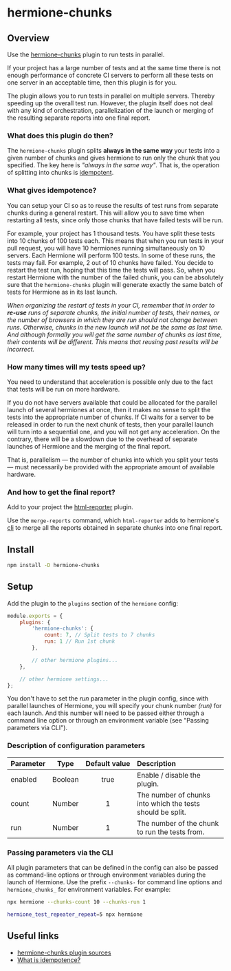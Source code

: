 # hermione-chunks

## Overview

Use the [hermione-chunks][hermione-chunks] plugin to run tests in parallel.

If your project has a large number of tests and at the same time there is not enough performance of concrete CI servers to perform all these tests on one server in an acceptable time, then this plugin is for you.

The plugin allows you to run tests in parallel on multiple servers. Thereby speeding up the overall test run. However, the plugin itself does not deal with any kind of orchestration, parallelization of the launch or merging of the resulting separate reports into one final report.

### What does this plugin do then?

The `hermione-chunks` plugin splits **always in the same way** your tests into a given number of chunks and gives hermione to run only the chunk that you specified. The key here is _"always in the same way"_. That is, the operation of splitting into chunks is [idempotent][idempotence].

### What gives idempotence?

You can setup your CI so as to reuse the results of test runs from separate chunks during a general restart. This will allow you to save time when restarting all tests, since only those chunks that have failed tests will be run.

For example, your project has 1 thousand tests. You have split these tests into 10 chunks of 100 tests each. This means that when you run tests in your pull request, you will have 10 hermiones running simultaneously on 10 servers. Each Hermione will perform 100 tests. In some of these runs, the tests may fail. For example, 2 out of 10 chunks have failed. You decide to restart the test run, hoping that this time the tests will pass. So, when you restart Hermione with the number of the failed chunk, you can be absolutely sure that the `hermione-chunks` plugin will generate exactly the same batch of tests for Hermione as in its last launch.

_When organizing the restart of tests in your CI, remember that in order to **re-use** runs of separate chunks, the initial number of tests, their names, or the number of browsers in which they are run should not change between runs. Otherwise, chunks in the new launch will not be the same as last time. And although formally you will get the same number of chunks as last time, their contents will be different. This means that reusing past results will be incorrect._

### How many times will my tests speed up?

You need to understand that acceleration is possible only due to the fact that tests will be run on more hardware.

If you do not have servers available that could be allocated for the parallel launch of several hermiones at once, then it makes no sense to split the tests into the appropriate number of chunks. If CI waits for a server to be released in order to run the next chunk of tests, then your parallel launch will turn into a sequential one, and you will not get any acceleration. On the contrary, there will be a slowdown due to the overhead of separate launches of Hermione and the merging of the final report.

That is, parallelism &mdash; the number of chunks into which you split your tests &mdash; must necessarily be provided with the appropriate amount of available hardware.

### And how to get the final report?

Add to your project the [html-reporter][html-reporter] plugin.

Use the `merge-reports` command, which `html-reporter` adds to hermione's [cli][cli] to merge all the reports obtained in separate chunks into one final report.

## Install

```bash
npm install -D hermione-chunks
```

## Setup

Add the plugin to the `plugins` section of the `hermione` config:

```javascript
module.exports = {
    plugins: {
        'hermione-chunks': {
            count: 7, // Split tests to 7 chunks
            run: 1 // Run 1st chunk
        },

        // other hermione plugins...
    },

    // other hermione settings...
};
```

You don't have to set the _run_ parameter in the plugin config, since with parallel launches of Hermione, you will specify your chunk number _(run)_ for each launch. And this number will need to be passed either through a command line option or through an environment variable (see "Passing parameters via CLI").

### Description of configuration parameters

| **Parameter** | **Type** | **Default&nbsp;value** | **Description** |
| :--- | :---: | :---: | :--- |
| enabled | Boolean | true | Enable / disable the plugin. |
| count | Number | 1 | The number of chunks into which the tests should be split. |
| run | Number | 1 | The number of the chunk to run the tests from. |

### Passing parameters via the CLI

All plugin parameters that can be defined in the config can also be passed as command-line options or through environment variables during the launch of Hermione. Use the prefix `--chunks-` for command line options and `hermione_chunks_` for environment variables. For example:

```bash
npx hermione --chunks-count 10 --chunks-run 1
```

```bash
hermione_test_repeater_repeat=5 npx hermione
```

## Useful links

* [hermione-chunks plugin sources][hermione-chunks]
* [What is idempotence?][idempotence]

[html-reporter]: https://github.com/gemini-testing/html-reporter
[hermione-chunks]: https://github.com/gemini-testing/hermione-chunks
[cli]: https://en.wikipedia.org/wiki/Command-line_interface
[idempotence]: https://en.wikipedia.org/wiki/Idempotence
